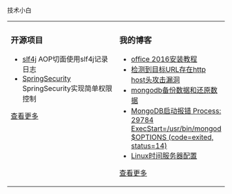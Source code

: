  技术小白<table><tr>
<td valign="top" width="50%">

### 开源项目  
- [slf4j](https://github.com/practise-project/slf4j)  AOP切面使用slf4j记录日志
- [SpringSecurity](https://github.com/practise-project/SpringSecurity) SpringSecurity实现简单权限控制   

[查看更多](https://github.com/ClowLAY/)     
	
</td>
<td valign="top" width="50%">

### 我的博客
- [office 2016安装教程](https://blog.csdn.net/weixin_44806193/article/details/89260905)
- [检测到目标URL存在http host头攻击漏洞](https://blog.csdn.net/weixin_44806193/article/details/106272653)
- [mongodb备份数据和还原数据](https://blog.csdn.net/weixin_44806193/article/details/105855637)
- [MongoDB启动报错   Process: 29784 ExecStart=/usr/bin/mongod $OPTIONS (code=exited, status=14)](https://blog.csdn.net/weixin_44806193/article/details/105844042)
- [Linux时间服务器配置](https://blog.csdn.net/weixin_44806193/article/details/104059927)

[查看更多](https://blog.csdn.net/weixin_44806193/)

</td>
</tr></table>
